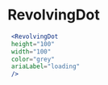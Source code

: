 ---
---
# RevolvingDot

```jsx live
 <RevolvingDot
 height="100" 
 width="100" 
 color="grey" 
 ariaLabel="loading" 
 />